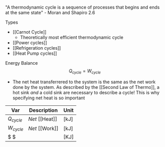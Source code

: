 "A thermodynamic cycle is a sequence of processes that begins and ends at the same state" - Moran and Shapiro 2.6

Types
- [[Carnot Cycle]]
	- Theoretically most efficient thermodynamic cycle
- [[Power cycles]]
- [[Refrigeration cycles]]
- [[Heat Pump cycles]]


Energy Balance
$$Q_{cycle} = W_{cycle}$$
- The net heat transferrered to the system is the same as the net work done by the system. As described by the [[Second Law of Thermo]], a hot sink *and* a cold sink are necessary to describe a cycle! This is why specifying net heat is so important

| Var     | Description | Unit |
| ------- | ----------- | ---- |
| $Q_{cycle}$ | *Net* [[Heat]]  |	[kJ]	|
| $W_{cycle}$ | *Net* [[Work]]  |	[kJ]	|
| $ $ |   | [KJ] 	|